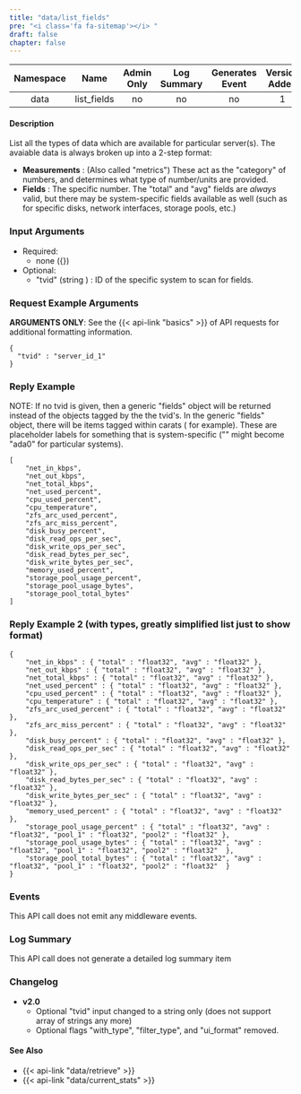```yaml
---
title: "data/list_fields"
pre: "<i class='fa fa-sitemap'></i>	"
draft: false
chapter: false
---
```


| Namespace | Name | Admin Only | Log Summary | Generates Event | Version Added
|:----------------:|:--------:|:--------:|:--------:|:--------:|:---:|
| data | list_fields | no | no | no | 1 |

#### Description
List all the types of data which are available for particular server(s). The avaiable data is always broken up into a 2-step format:

* **Measurements** : (Also called "metrics") These act as the "category" of numbers, and determines what type of number/units are provided.
* **Fields** : The specific number. The "total" and "avg" fields are *always* valid, but there may be system-specific fields available as well (such as for specific disks, network interfaces, storage pools, etc.)

### Input Arguments
* Required:
   * none ({})
* Optional:
   * "tvid" (string ) : ID of the specific system to scan for fields.


### Request Example Arguments
**ARGUMENTS ONLY**: See the {{< api-link "basics" >}} of API requests for additional formatting information.

```
{
  "tvid" : "server_id_1"
}
```

### Reply Example
NOTE: If no tvid is given, then a generic "fields" object will be returned instead of the objects tagged by the the tvid's.
In the generic "fields" object, there will be items tagged within carats (<deviceID> for example). These are placeholder labels for something that is system-specific ("<deviceID>" might become "ada0" for particular systems).

```
[
	"net_in_kbps",
	"net_out_kbps",
	"net_total_kbps",
	"net_used_percent",
	"cpu_used_percent",
	"cpu_temperature",
	"zfs_arc_used_percent",
	"zfs_arc_miss_percent",
	"disk_busy_percent",
	"disk_read_ops_per_sec",
	"disk_write_ops_per_sec",
	"disk_read_bytes_per_sec",
	"disk_write_bytes_per_sec",
	"memory_used_percent",
	"storage_pool_usage_percent",
	"storage_pool_usage_bytes",
	"storage_pool_total_bytes"
]
```

### Reply Example 2 (with types, greatly simplified list just to show format)
```
{
	"net_in_kbps" : { "total" : "float32", "avg" : "float32" },
	"net_out_kbps" : { "total" : "float32", "avg" : "float32" },
	"net_total_kbps" : { "total" : "float32", "avg" : "float32" },
	"net_used_percent" : { "total" : "float32", "avg" : "float32" },
	"cpu_used_percent" : { "total" : "float32", "avg" : "float32" },
	"cpu_temperature" : { "total" : "float32", "avg" : "float32" },
	"zfs_arc_used_percent" : { "total" : "float32", "avg" : "float32" },
	"zfs_arc_miss_percent" : { "total" : "float32", "avg" : "float32" },
	"disk_busy_percent" : { "total" : "float32", "avg" : "float32" },
	"disk_read_ops_per_sec" : { "total" : "float32", "avg" : "float32" },
	"disk_write_ops_per_sec" : { "total" : "float32", "avg" : "float32" },
	"disk_read_bytes_per_sec" : { "total" : "float32", "avg" : "float32" },
	"disk_write_bytes_per_sec" : { "total" : "float32", "avg" : "float32" },
	"memory_used_percent" : { "total" : "float32", "avg" : "float32" },
	"storage_pool_usage_percent" : { "total" : "float32", "avg" : "float32", "pool_1" : "float32", "pool2" : "float32" },
	"storage_pool_usage_bytes" : { "total" : "float32", "avg" : "float32", "pool_1" : "float32", "pool2" : "float32"  },
	"storage_pool_total_bytes" : { "total" : "float32", "avg" : "float32", "pool_1" : "float32", "pool2" : "float32"  }
}
```

### Events
This API call does not emit any middleware events.

### Log Summary
This API call does not generate a detailed log summary item

### Changelog
* **v2.0**
   * Optional "tvid" input changed to a string only (does not support array of strings any more)
   * Optional flags "with_type", "filter_type", and "ui_format" removed.

#### See Also
* {{< api-link "data/retrieve" >}}
* {{< api-link "data/current_stats" >}}
